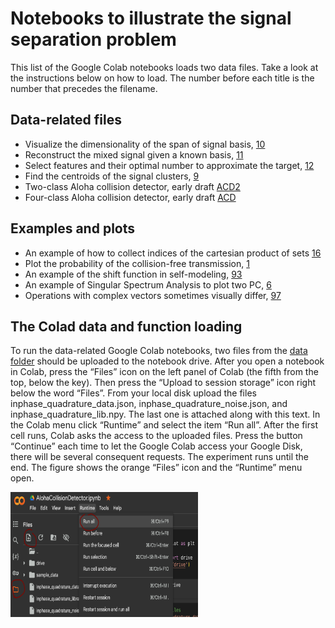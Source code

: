 # Notebooks to illustrate the signal separation problem
This list of the Google Colab notebooks loads two data files. Take a look at the instructions below on how to load. The number before each title is the number that precedes the filename. 

## Data-related files

- Visualize the dimensionality of the span of signal basis, [10](10_SingularValuesDecomposition.ipynb)
- Reconstruct the mixed signal given a known basis, [11](11_GetData_FindTheBasis.ipynb)
- Select features and their optimal number to approximate the target, [12](12_SingularValuesDecomposition.ipynb)
- Find the centroids of the signal clusters, [9](9_Distance_to_6bit.ipynb)
- Two-class Aloha collision detector, early draft [ACD2](AlohaCollisionDetector2class_Feb7.ipynb)
- Four-class Aloha collision detector, early draft [ACD](AlohaCollisionDetector.ipynb)

## Examples and plots
- An example of how to collect indices of the cartesian product of sets [16](16_Example_Cartesian_UpToC.ipynb)
- Plot the probability of the collision-free transmission, [1](1_Plot_Birthday_Probability_NQ.ipynb)
- An example of the shift function in self-modeling, [93](93_Example_shift.ipynb)
- An example of Singular Spectrum Analysis to plot two PC, [6](7_MixAndPlot_SSA.ipynb)
- Operations with complex vectors sometimes visually differ, [97](96_Example_ComplexVectorProjection.ipynb)  




## The Colad data and function loading 
To run the data-related Google Colab notebooks, two files from the [data folder](../data/) should be uploaded to the notebook drive. After you open a notebook in Colab, press the “Files” icon on the left panel of Colab (the fifth from the top, below the key). Then press the “Upload to session storage” icon right below the word “Files”. From your local disk upload the files inphase_quadrature_data.json, inphase_quadrature_noise.json, and inphase_quadrature_lib.npy. The last one is attached along with this text. In the Colab menu click “Runtime” and select the item “Run all”. After the first cell runs, Colab
asks the access to the uploaded files. Press the button “Continue” each time to let the Google Colab access your Google Disk, there will be several consequent requests. The experiment runs until the end. The figure shows the orange “Files” icon and the “Runtime” menu open.
<!--![Upload the files to Google Colab Python notebook to run the computational
experiment.](../latex/fig_demo_upload.png)-->
<img src="https://github.com/vadim-vic/Signal-separation/blob/main/latex/fig_demo_upload.png?raw=true)" alt="Upload the files to Google Colab Python notebook to run the computational
experiment." width="300" height="200">

